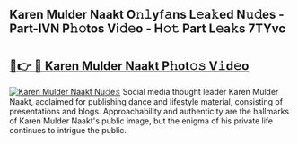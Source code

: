 ## Karen Mulder Naakt O𝚗𝚕yf𝚊ns L𝚎a𝚔ed N𝚞𝚍es - Part-lVN P𝚑𝚘tos Vi𝚍𝚎o - H𝚘𝚝 Part L𝚎a𝚔s 7TYvc

# <h2><a href="http://kfe14v.oniu.top/?m=Karen+Mulder+Naakt">🔗👉 🔴 Karen Mulder Naakt P𝚑ot𝚘𝚜 V𝚒d𝚎o</a></h2>

[![Karen Mulder Naakt Nu𝚍e𝚜](https://i.imgur.com/0qMVB7G.gif)](http://kfe14v.oniu.top/?m=Karen+Mulder+Naakt)
Social media thought leader Karen Mulder Naakt, acclaimed for publishing dance and lifestyle material, consisting of presentations and blogs. Approachability and authenticity are the hallmarks of Karen Mulder Naakt's public image, but the enigma of his private life continues to intrigue the public.  
